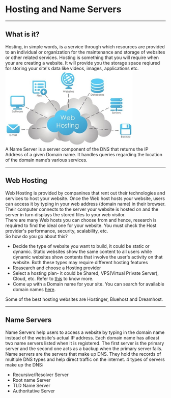 
# Hosting and Name Servers
----
## What is it?
   Hosting, in simple words, is a service through which resources are provided to an individual or organization for the maintenance and storage of websites or other related services. Hosting is something that you will require when your are creating a website. It  will provide you the storage space reqiured for storing your site's data like videos, images, applications etc.<br><img src="img/img1.jpg" width="400" align="center"><br>
   A Name Server is a server component of the DNS that returns the IP Address of a given Domain name. It handles queries regarding the location of the domain name’s various services.

 
 ----
 ## Web Hosting
 Web Hosting is provided by companines that rent out their technologies and services to host your website. Once the Web host hosts your website, users can access it by typing in your web address (domain name) in their browser. Their computer connects to the server your website is hosted on and the server in turn displays the stored files to your web visitor.<br>There are many Web hosts you can choose from and hence, research is required to find the ideal one for your website. You must check the Host provider's performance, security, scalability, etc.<br> So how do you go about this?
 - Decide the type of website you want to build, it could be static or dynamic. Static websites show the same content to all users while dynamic websites show contents that involve the user's activity on that website. Both these types may require different hosting features
 - Reasearch and choose a Hosting provider
 - Select a hosting plan- it could be Shared, VPS(Virtual Private Server), Cloud, etc. Refer to [this](https://websitesetup.org/different-types-of-web-hosting/) to know more.
- Come up with a Domain name for your site. You can search for available domain names [here](https://instantdomainsearch.com/search/domains).

Some of the best hosting websites are Hostinger, Bluehost and Dreamhost.

----
## Name Servers
Name Servers help users to access a website by typing in the domain name instead of the website's actual IP address.
Each domain name has atleast two name servers listed when it is registered. The first server is the primary server and the second one acts as a backup when the primary server fails.<br>
Name servers are the servers that make up DNS. They hold the records of multiple DNS types and help direct traffic on the internet. 
4 types of servers make up the DNS:
- Recursive/Resolver Server
- Root name Server
- TLD Name Server
- Authoritative Server

 